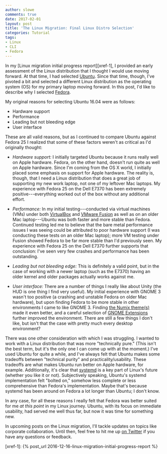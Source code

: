```yaml
---
author: slowe
comments: true
date: 2017-02-01
layout: post
title: 'The Linux Migration: Final Linux Distro Selection'
categories: Tutorial
tags:
- Linux
- CLI
- Fedora
---
```


In my [Linux migration initial progress report][xref-1], I provided an early assessment of the Linux distribution that I thought I would use moving forward. At that time, I had selected [Ubuntu][link-1]. Since that time, though, I've pivoted a bit and selected a different Linux distribution as the operating system (OS) for my primary laptop moving forward. In this post, I'd like to describe why I selected [Fedora][link-2].

My original reasons for selecting Ubuntu 16.04 were as follows:

* Hardware support
* Performance
* Leading but not bleeding edge
* User interface

These are all valid reasons, but as I continued to compare Ubuntu against Fedora 25 I realized that some of these factors weren't as critical as I'd originally thought:

* _Hardware support:_ I initially targeted Ubuntu because it runs really well on Apple hardware. Fedora, on the other hand, doesn't run quite as well on Apple hardware. Since I'm coming from the OS X world, I initially placed some emphasis on support for Apple hardware. The reality is, though, that I need a Linux distribution that does a great job of supporting my new work laptop, not one of my leftover Mac laptops. My experience with Fedora 25 on the Dell E7370 has been extremely positive---everything worked out of the box without any additional effort.

* _Performance:_ In my initial testing---conducted via virtual machines (VMs) under both [VirtualBox][link-3] and [VMware Fusion][link-4] as well as on an older Mac laptop---Ubuntu was both faster and more stable than Fedora. Continued testing led me to believe that the bare metal performance issues I was seeing could be attributed to poor hardware support (I was conducting these tests on an older Mac laptop); more VM testing under Fusion showed Fedora to be far more stable than I'd previously seen. My experience with Fedora 25 on the Dell E7370 further supports that conclusion: I've seen very few crashes and performance has been outstanding.

* _Leading but not bleeding edge:_ This is definitely a valid point, but in the case of working with a newer laptop (such as the E7370) having an older kernel and older packages actually works against me.

* _User interface:_ There are a number of things I really like about Unity (the HUD is one thing I find very useful). My initial experience with GNOME 3 wasn't too positive (a crashing and unstable Fedora on older Mac hardware), but upon finding Fedora to be more stable in other environments I came to like GNOME 3. Finding [the Numix theme(s)][link-5] made it even better, and a careful selection of [GNOME Extensions][link-6] further improved the environment. There are still a few things I don't like, but isn't that the case with pretty much every desktop environment?

There was one other consideration with which I was struggling. I wanted to work with a Linux distribution that was more "technically pure." (This isn't the best term, but it's the only one I can come up with at the moment.) I've used Ubuntu for quite a while, and I've always felt that Ubuntu makes some tradeoffs between "technical purity" and practicality/usability. These tradeoffs are what makes Ubuntu run better on Apple hardware, for example. Additionally, it's clear that [systemd][link-7] is a key part of Linux's future (whether you like it or not). Subjectively speaking, Ubuntu's systemd implementation felt "bolted on," somehow less complete or less comprehensive than Fedora's implementation. Maybe that's because systemd has been around on Fedora a lot longer than Ubuntu; I don't know.

In any case, for all these reasons I really felt that Fedora was better suited for me _at this point_ in my Linux journey. Ubuntu, with its focus on immediate usability, had served me well thus far, but now it was time for something new.

In upcoming posts on the Linux migration, I'll tackle updates on topics like corporate collaboration. Until then, feel free to hit me up [on Twitter][link-8] if you have any questions or feedback.



[link-1]: https://www.ubuntu.com/
[link-2]: https://getfedora.org/
[link-3]: https://www.virtualbox.org/
[link-4]: http://www.vmware.com/products/fusion.html
[link-5]: https://numixproject.org/
[link-6]: https://extensions.gnome.org/
[link-7]: https://www.freedesktop.org/wiki/Software/systemd/
[link-8]: https://twitter.com/scott_lowe
[xref-1]: {% post_url 2016-12-16-linux-migration-initial-progress-report %}
